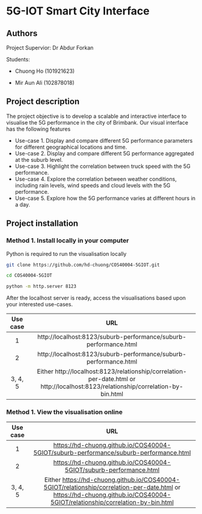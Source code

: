 # 5G-IOT Smart City Interface

## Authors
Project Supervior: Dr Abdur Forkan

Students:

* Chuong Ho (101921623)

* Mir Aun Ali (102878018)

## Project description
The project objective is to develop a scalable and interactive interface to visualise the 5G performance in the city of Brimbank.
Our visual interface has the following features
* Use-case 1. Display and compare different 5G performance parameters for different geographical locations and time.
* Use-case 2. Display and compare different 5G performance aggregated at the suburb level.
* Use-case 3. Highlight the correlation between truck speed with the 5G performance.
* Use-case 4. Explore the correlation between weather conditions, including rain levels, wind speeds and cloud levels with the 5G performance.
* Use-case 5. Explore how the 5G performance varies at different hours in a day.

## Project installation
### Method 1. Install locally in your computer
Python is required to run the visualisation locally

```bash
git clone https://github.com/hd-chuong/COS40004-5GIOT.git

cd COS40004-5GIOT

python -m http.server 8123
```

After the localhost server is ready, access the visualisations based upon your interested use-cases.

| Use case | URL |
|:--------:|:---:|
| 1 | http://localhost:8123/suburb-performance/suburb-performance.html |
| 2 | http://localhost:8123/suburb-performance/suburb-performance.html |
| 3, 4, 5| Either http://localhost:8123/relationship/correlation-per-date.html or http://localhost:8123/relationship/correlation-by-bin.html|

### Method 1. View the visualisation online
| Use case | URL |
|:--------:|:---:|
| 1 | https://hd-chuong.github.io/COS40004-5GIOT/suburb-performance/suburb-performance.html |
| 2 | https://hd-chuong.github.io/COS40004-5GIOT/suburb-performance.html |
| 3, 4, 5| Either https://hd-chuong.github.io/COS40004-5GIOT/relationship/correlation-per-date.html or https://hd-chuong.github.io/COS40004-5GIOT/relationship/correlation-by-bin.html|